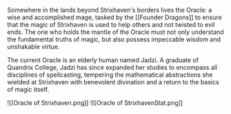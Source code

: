 Somewhere in the lands beyond Strixhaven's borders lives the Oracle: a wise and accomplished mage, tasked by the [[Founder Dragons]] to ensure that the magic of Strixhaven is used to help others and not twisted to evil ends. The one who holds the mantle of the Oracle must not only understand the fundamental truths of magic, but also possess impeccable wisdom and unshakable virtue.

The current Oracle is an elderly human named Jadzi. A graduate of Quandrix College, Jadzi has since expanded her studies to encompass all disciplines of spellcasting, tempering the mathematical abstractions she wielded at Strixhaven with benevolent divination and a return to the basics of magic itself.

![[Oracle of Strixhaven.png]]
![[Oracle of StrixhavenStat.png]]